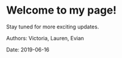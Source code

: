 # Welcome to my page! 

Stay tuned for more exciting updates.

Authors: Victoria, Lauren, Evian

Date: 2019-06-16